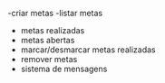 -criar metas 
-listar metas
   - metas realizadas
   - metas abertas
- marcar/desmarcar metas realizadas
- remover metas
- sistema de mensagens